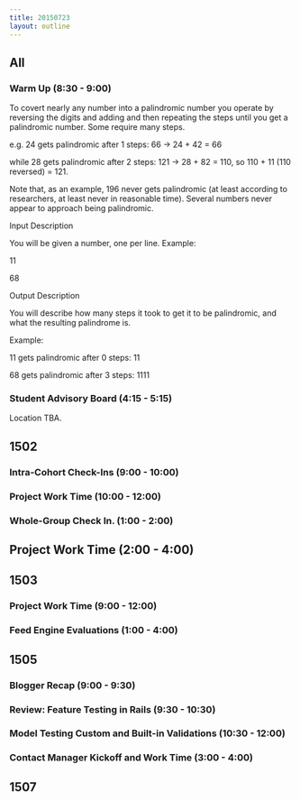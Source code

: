 ```yaml
---
title: 20150723
layout: outline
---
```


## All

### Warm Up (8:30 - 9:00)

To covert nearly any number into a palindromic number you operate by reversing the digits and 
adding and then repeating the steps until you get a palindromic number. Some require many steps.

e.g. 24 gets palindromic after 1 steps: 66 -> 24 + 42 = 66

while 28 gets palindromic after 2 steps: 121 -> 28 + 82 = 110, so 110 + 11 (110 reversed) = 121.

Note that, as an example, 196 never gets palindromic (at least according to researchers, at least never in 
reasonable time). Several numbers never appear to approach being palindromic.

Input Description

You will be given a number, one per line. Example:

11

68

Output Description

You will describe how many steps it took to get it to be palindromic, and what the resulting palindrome is. 

Example:

11 gets palindromic after 0 steps: 11

68 gets palindromic after 3 steps: 1111


### Student Advisory Board (4:15 - 5:15)

Location TBA.


## 1502

### Intra-Cohort Check-Ins (9:00 - 10:00)

### Project Work Time (10:00 - 12:00)

### Whole-Group Check In. (1:00 - 2:00)

## Project Work Time (2:00 - 4:00)


## 1503

### Project Work Time (9:00 - 12:00)

### Feed Engine Evaluations (1:00 - 4:00)


## 1505

### Blogger Recap (9:00 - 9:30)

### Review: Feature Testing in Rails (9:30 - 10:30)

### Model Testing Custom and Built-in Validations (10:30 - 12:00)

### Contact Manager Kickoff and Work Time (3:00 - 4:00)


## 1507
